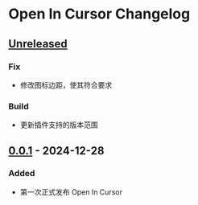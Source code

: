 <!-- Keep a Changelog guide -> https://keepachangelog.com -->

# Open In Cursor Changelog

## [Unreleased]

### Fix

- 修改图标边距，使其符合要求

### Build

- 更新插件支持的版本范围

## [0.0.1] - 2024-12-28

### Added

- 第一次正式发布 Open In Cursor

[Unreleased]: https://github.com/bling-yshs/open-in-cursor/compare/v0.0.1...HEAD
[0.0.1]: https://github.com/bling-yshs/open-in-cursor/commits/v0.0.1
